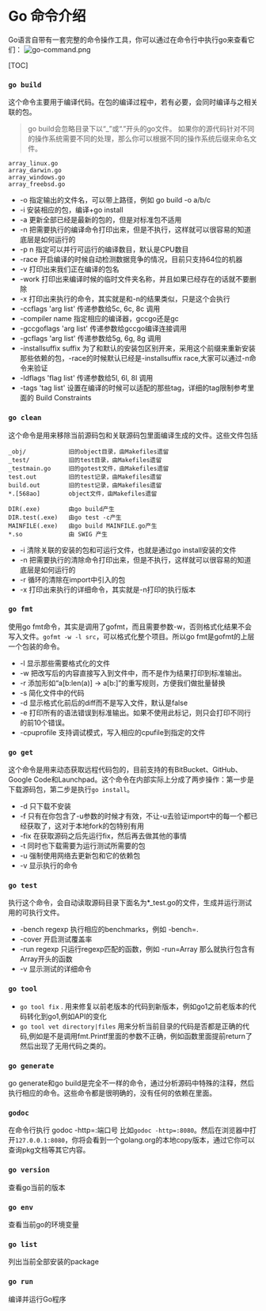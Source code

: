 # Go 命令介绍

Go语言自带有一套完整的命令操作工具，你可以通过在命令行中执行go来查看它们：
![go-command.png](https://upload-images.jianshu.io/upload_images/14738618-58d93d211c9dbb15.png?imageMogr2/auto-orient/strip%7CimageView2/2/w/1240)

[TOC]  

### `go build`

这个命令主要用于编译代码。在包的编译过程中，若有必要，会同时编译与之相关联的包。
> go build会忽略目录下以“_”或“.”开头的go文件。
> 如果你的源代码针对不同的操作系统需要不同的处理，那么你可以根据不同的操作系统后缀来命名文件。
```$go
array_linux.go 
array_darwin.go 
array_windows.go 
array_freebsd.go
```

+ -o 指定输出的文件名，可以带上路径，例如 go build -o a/b/c
+ -i 安装相应的包，编译+go install
+ -a 更新全部已经是最新的包的，但是对标准包不适用
+ -n 把需要执行的编译命令打印出来，但是不执行，这样就可以很容易的知道底层是如何运行的
+ -p n 指定可以并行可运行的编译数目，默认是CPU数目
+ -race 开启编译的时候自动检测数据竞争的情况，目前只支持64位的机器
+ -v 打印出来我们正在编译的包名
+ -work 打印出来编译时候的临时文件夹名称，并且如果已经存在的话就不要删除
+ -x 打印出来执行的命令，其实就是和-n的结果类似，只是这个会执行
+ -ccflags 'arg list' 传递参数给5c, 6c, 8c 调用
+ -compiler name 指定相应的编译器，gccgo还是gc
+ -gccgoflags 'arg list' 传递参数给gccgo编译连接调用
+ -gcflags 'arg list' 传递参数给5g, 6g, 8g 调用
+ -installsuffix suffix 为了和默认的安装包区别开来，采用这个前缀来重新安装那些依赖的包，-race的时候默认已经是-installsuffix race,大家可以通过-n命令来验证
+ -ldflags 'flag list' 传递参数给5l, 6l, 8l 调用
+ -tags 'tag list' 设置在编译的时候可以适配的那些tag，详细的tag限制参考里面的 Build Constraints

### `go clean`

这个命令是用来移除当前源码包和关联源码包里面编译生成的文件。这些文件包括
```$go
_obj/            旧的object目录，由Makefiles遗留
_test/           旧的test目录，由Makefiles遗留
_testmain.go     旧的gotest文件，由Makefiles遗留
test.out         旧的test记录，由Makefiles遗留
build.out        旧的test记录，由Makefiles遗留
*.[568ao]        object文件，由Makefiles遗留

DIR(.exe)        由go build产生
DIR.test(.exe)   由go test -c产生
MAINFILE(.exe)   由go build MAINFILE.go产生
*.so             由 SWIG 产生
```

+ -i 清除关联的安装的包和可运行文件，也就是通过go install安装的文件
+ -n 把需要执行的清除命令打印出来，但是不执行，这样就可以很容易的知道底层是如何运行的
+ -r 循环的清除在import中引入的包
+ -x 打印出来执行的详细命令，其实就是-n打印的执行版本

### `go fmt`

使用go fmt命令，其实是调用了gofmt，而且需要参数-w，否则格式化结果不会写入文件。`gofmt -w -l src`，可以格式化整个项目。所以go fmt是gofmt的上层一个包装的命令。

+ -l 显示那些需要格式化的文件
+ -w 把改写后的内容直接写入到文件中，而不是作为结果打印到标准输出。
+ -r 添加形如“a[b:len(a)] -> a[b:]”的重写规则，方便我们做批量替换
+ -s 简化文件中的代码
+ -d 显示格式化前后的diff而不是写入文件，默认是false
+ -e 打印所有的语法错误到标准输出。如果不使用此标记，则只会打印不同行的前10个错误。
+ -cpuprofile 支持调试模式，写入相应的cpufile到指定的文件

### `go get`

这个命令是用来动态获取远程代码包的，目前支持的有BitBucket、GitHub、Google Code和Launchpad。这个命令在内部实际上分成了两步操作：第一步是下载源码包，第二步是执行`go install`。

+ -d 只下载不安装
+ -f 只有在你包含了-u参数的时候才有效，不让-u去验证import中的每一个都已经获取了，这对于本地fork的包特别有用
+ -fix 在获取源码之后先运行fix，然后再去做其他的事情
+ -t 同时也下载需要为运行测试所需要的包
+ -u 强制使用网络去更新包和它的依赖包
+ -v 显示执行的命令

### `go test`

执行这个命令，会自动读取源码目录下面名为*_test.go的文件，生成并运行测试用的可执行文件。

+ -bench regexp 执行相应的benchmarks，例如 -bench=.
+ -cover 开启测试覆盖率
+ -run regexp 只运行regexp匹配的函数，例如 -run=Array 那么就执行包含有Array开头的函数
+ -v 显示测试的详细命令

### `go tool`

+ `go tool fix` . 用来修复以前老版本的代码到新版本，例如go1之前老版本的代码转化到go1,例如API的变化
+ `go tool vet directory|files` 用来分析当前目录的代码是否都是正确的代码,例如是不是调用fmt.Printf里面的参数不正确，例如函数里面提前return了然后出现了无用代码之类的。

### `go generate`

go generate和go build是完全不一样的命令，通过分析源码中特殊的注释，然后执行相应的命令。这些命令都是很明确的，没有任何的依赖在里面。

### `godoc`

在命令行执行 godoc -http=:端口号 比如`godoc -http=:8080`。然后在浏览器中打开`127.0.0.1:8080`，你将会看到一个golang.org的本地copy版本，通过它你可以查询pkg文档等其它内容。

### `go version` 

查看go当前的版本

### `go env`

查看当前go的环境变量

### `go list`
 
列出当前全部安装的package

### `go run`
 
 编译并运行Go程序